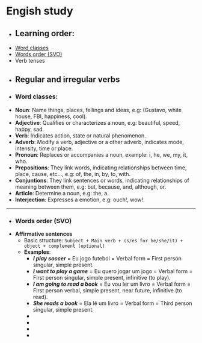 # Engish study
- ## Learning order:
- [Word classes](#word-classes)
- [Words order (SVO)](#words-order-svo)
- Verb tenses
- Regular and irregular verbs
  ---
- ### Word classes:
- **Noun**: Name things, places, fellings and ideas, e.g: (Gustavo, white house, FBI, happiness, cool).
- **Adjective**: Qualifies or characterizes a noun, e.g: beautiful, speed, happy, sad.
- **Verb**: Indicates action, state or natural phenomenon.
- **Adverb**: Modify a verb, adjective or a other adverb, indicates mode, intensity, time or place.
- **Pronoun**: Replaces or accompanies a noun, example: i, he, we, my, it, who.
- **Prepositions**: They link words, indicating relationships between time, place, cause, etc..., e.g: of, the, in, by, to, with.
- **Conjuntions**: They link sentences or words, indicating relationships of meaning between them, e.g: but, because, and, although, or.
- **Article**: Determine a noun, e.g: the, a.
- **Interjection**: Expresses a emotion, e.g: ouch!, wow!.
- ---
- ### Words order (SVO)
- **Affirmative sentences**
	- Basic structure: `Subject + Main verb + (s/es for he/she/it) + object + complement (optional)`
	- **Examples**:
		- ***I play soccer*** = Eu jogo futebol = Verbal form = First person singular, simple present.
		- ***I want to play a game*** = Eu quero jogar um jogo = Verbal form = First person singular, simple present, infinitive (to play).
		- ***I am going to read a book*** = Eu vou ler um livro = Verbal form = First person verbal, simple present, near future, infinitive (to read).
		- ***She reads a book*** = Ela lê um livro = Verbal form = Third person singular, simple present.
		-
		-
		-
		-
